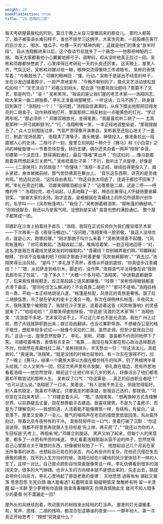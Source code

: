 ```yaml
---
weight: 20
bookFlatSection: true
title: "20.浩翔的二胡"
---
```


每天考研屋最放松的时刻，莫过于晚上从自习室撤回来的那会儿。
那时人都蔫了，脑子被英语长难句榨干，谁也不提学习这俩字。大家洗完漱，一屁股瘫在客厅的旧沙发上，喝水、嗑瓜子、吐槽一天的“精神内耗”，这就是他们的黄金“放羊时段”。
自从浩翔搬进来以后，这个夜谈节目就多了一个悬念——他那把神秘的二胡。
每天大家都看他小心翼翼地擦弓子、调琴码，却从没听他真正拉过一回。吴彬和邓娜都快憋疯了，心里痒得比考研前一天的头皮还厉害。
这天晚上，屋里人齐，气氛正好。吴彬和邓娜对视一眼，眼神交流得像特工传递暗号。
吴彬的表情写着：“今晚就他了。”
邓娜的眼神回：“懂，行动。”
吴彬于是装出不经意的样子，坐在沙发边揉着脖子，一脸严肃地宣布：“今晚不聊别的了，搞点文艺活动放松放松如何！”
“文艺活动？” 邓娜立刻抬头，配合道 “你要背政治题吗？那算不了文艺，那是刑罚。”
“滚！” 吴彬笑骂，“我说的是让我们屋的老艺术家——浩翔同志，给大家来一曲二胡独奏。”
李礼正准备进屋睡觉，一听这话，立马不困了，转身就回到客厅：“浩翔拉一个！”
“没问题，” 浩翔自信满满的，从床下摸出他那把旧得发亮的二胡盒子，动作熟练地打开，里面那把二胡反射出一点暖黄色的灯光，“学过两年呢。”
“那必须听！” 邓娜双眼放光，坐得笔直，“我最喜欢听二胡了—— 尤其是那种‘一开弓就断肠’的。”
“行，” 浩翔咧嘴一笑，一本正经地调整坐姿，“那我就献丑了。”
众人立刻围拢过来，气氛严肃得像开演奏会。吴彬甚至还贴心地关了一盏灯，制造“现场氛围”。
浩翔清了清嗓子，眉头微皱，神情投入，像准备拉出一段震撼人心的史诗。二胡弓子一划，屋里立刻响起一种介于《赛马》和《小白菜》之间的神秘旋律——节奏忽快忽慢，转折生硬，偶尔还夹杂着一两声“吱呀”杂音。
邓娜第一个没忍住，憋得满脸通红，最后“噗嗤”笑出声：“你这拉的……像马跑着跑着突然想起来忘关燃气。”
吴彬捂着肚子笑：“不行，我听出了点旋律，好像是——《二泉映月》的邻居版？”
“你懂啥！”浩翔一本正经，继续拉得更投入了。眉头紧锁，身体微微前倾，那气势仿佛真在舞台上。
“音乐这东西啊，讲究的是灵魂共鸣。” 他边拉边说，“这叫自由表现。”
“你这自由太彻底了，连调子都拉不回来了啊。”李礼在旁边打趣。
邓娜笑得眼泪都出来了：“这哪里是二胡，这是二呼——呼噜的呼！”
浩翔拉完，收弓站起，认真地鞠了一躬，神态庄重得让人怀疑他要谢幕领奖。
 “谢谢大家的支持。刚才这首，是根据我在青藏线上的所见所感即兴创作的，名字叫——《风吹帐篷响》。”
“我信了。”吴彬擦着眼泪笑，“那帐篷的确挺响。”
“你刚说献丑，我还以为是客气呢。没想到是实话”  苗苗也憋的满脸通红。
整个屋子都笑成一团。


邓娜趴在沙发上拍着扶手直乐：“浩翔，我现在正式任命你为我们屋驻唱艺术家——下次再来一首《夜宿马桶边》。”
“没问题，”浩翔笑得一脸骄傲，“我这人没啥优点，就是心大，跑哪拉哪。”
“刚才那曲子叫什么来着？”吴彬笑得直不起腰，“《风吹帐篷响》？你可真敢起。”
浩翔收起二胡，嘴角挂着笑，一脸正经地回答：“对，这名字是我在青藏线灵感突发的时候取的。”
“青藏线？你别糊弄我们啊。”邓娜眯起眼睛，“你该不会是编的吧？你刚才那曲子听着更像 ‘风吹我裤脚响’。”
“真去过。”浩翔笑得云淡风轻。
“是吗？” 李礼放下茶杯，表情从怀疑到震惊，“你真徒步过青藏线？！”
“嗯，从拉萨走到格尔木，脚走的，没作弊。”浩翔语气平淡得像在说“我刚去超市买了包盐”。
“走了多久？”
“大概一个多月吧。”浩翔笑，“中途鞋底都磨穿了，后来索性换拖鞋走。反正那段路上连风都嫌慢。”
“哇靠！”吴彬惊得眼镜都差点滑下鼻梁，“那你吃住怎么解决的？不会真靠二胡吧？”
“那可不是嘛。”浩翔往椅背一靠，开始一本正经地胡说八道，“帐篷是标配，风景区的青旅是奢侈。饿了拉二胡换饭票，冷了就在驴友的皮卡上凑合一晚。有次在胡杨林扎帐篷，半夜风太大，我帐篷整个被掀跑了，我就在沙子里追，追着追着这首《风吹帐篷响》的灵感就来了。”
“哈哈哈哈！” 邓娜笑得直拍床板，“你这是‘流浪的艺术家’啊！”
浩翔也笑：“流浪差不多吧，艺术家可谈不上。不过这几年也不是光流浪。我在广州上过班，攒了点钱就辞职跑出来；做过自由翻译，也当过兼职导游。不想被办公室的格子框住，想趁年轻多试试——就像今天拉的二胡，虽然走调，但至少是我自己拉的。”
这话一出，屋里忽然安静了。
李礼、吴彬、邓娜、苗苗都不约而同地停下了笑。
邓娜咬着嘴唇，表情有点复杂：“我靠……我现在每天都在担心政治选择题选不对，你居然在青藏线拉二胡。”
吴彬挠挠头，半天憋出一句：“你这活法儿，真挺爽的。”
“爽是爽。”浩翔笑，“就是没钱的时候也挺惨的。有一次实在饿得不行，拉了一晚上《赛马》，结果一个藏族大哥以为我在模仿牦牛的叫声，扔了两根烤羊骨头给我。”
众人又笑作一团，但这次笑声里有点发酸。
李礼靠在墙边，若有所思地看着浩翔——他忽然觉得，眼前这个比他们年长几岁的男人，好像活出了他们都羡慕却不敢尝试的那种人生。
吴彬叹了口气：“你这算是……真正的自由职业者吧？”
“也可以这么说。”浩翔抿了一口水，笑着说，“有人说我不务正业，但我觉得挺好。别人喜欢稳定，我喜欢不确定。只要我走的那条路，是我自己选的，那就值。”
“可你现在又回来考研……？”邓娜歪着头问。
“嗯。” 浩翔笑笑，“ 想再换种方式去理解世界。以前靠腿去丈量，现在想靠脑子去建造。我喜欢建筑，不是为了盖房子，而是为了理解空间——我想知道，人活着能不能像建筑一样，有结构，有留白。”
话音落下，屋里又安静了一会儿。暖气的嗡鸣声在老旧的墙壁里低低回荡，风从窗外刮过，带着北京冬夜特有的干冷。
吴彬轻轻呼出一口气，笑着打破了沉默：“你这话说得，我都不好意思再说我人生目标是‘先上岸，再买房’了。”
“我还以为你的人生目标是‘先考上，再相亲’呢。”邓娜立刻接话。
笑声又响了起来，但每个人的笑意里，都多了一点若有所思的味道。
李礼看着浩翔那副从容不迫的样子，忽然觉得自己心里那点关于理想的东西，好像被轻轻拍了一下。
他想起自己几个月前在家无所事事的状态，也想起自己现在的状态，内心有些许的复杂。在他还沉侵在失去唐晚的痛苦，找不到人生方向的时候，浩翔已经在川藏线的风沙里体验不一样的人生了。这样一对比，自己那点顾影自怜简直就像笑话一样。李礼仿佛看到很多的海阔天空，很多的大气磅礴。也许人生的方向根本就不是想出来的，先走出去，路就会把你引向前方。李礼心里响起了那首老歌的旋律：
天地悠悠 過客匆匆
潮起又潮落
恩恩怨怨 生死白頭
幾人能看透?
紅塵啊滾滾 癡癡啊情深
聚散終有時
留一半清醒 留一半醉
至少夢裡有你追隨
我拿青春賭明天
你用真情換此生
歲月不知人間多少的憂傷
何不瀟灑走一回?

屋外头的风继续刮着，吹动窗外的树枝发出轻轻的叮当声。
屋里的灯光温暖柔和，笑声、思绪、二胡的残响，都混合在这静谧的夜里——
 一群年轻人，第一次真正开始思考：
 “理想”究竟是什么？
